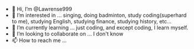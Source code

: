 - 👋 Hi, I’m @Lawrense999
- 👀 I’m interested in ... singing, doing badminton, study coding(superhard to me), studying English, studying finance, studying history, etc...
- 🌱 I’m currently learning ... just coding, and except coding, I learn myself.
- 💞️ I’m looking to collaborate on ... I don't know 
- 📫 How to reach me ...

<!---
Lawrense999/Lawrense999 is a ✨ special ✨ repository because its `README.md` (this file) appears on your GitHub profile.
You can click the Preview link to take a look at your changes.
--->
